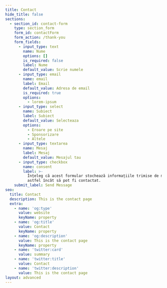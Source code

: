 ```yaml
---
title: Contact
hide_title: false
sections:
  - section_id: contact-form
    type: section_form
    form_id: contactForm
    form_action: /thank-you
    form_fields:
      - input_type: text
        name: Nume
        options: []
        is_required: false
        label: Nume
        default_value: Scrie numele
      - input_type: email
        name: email
        label: Email
        default_value: Adresa de email
        is_required: true
        options:
          - lorem-ipsum
      - input_type: select
        name: Subiect
        label: Subiect
        default_value: Selecteaza
        options:
          - Eroare pe site
          - Sponsorizare
          - Altele
      - input_type: textarea
        name: Mesaj
        label: Mesaj
        default_value: Mesajul tau
      - input_type: checkbox
        name: consent
        label: >-
          Înțeleg că acest formular stochează informațiile trimise de mine,
          astfel încât să pot fi contactat.
    submit_label: Send Message
seo:
  title: Contact
  description: This is the contact page
  extra:
    - name: 'og:type'
      value: website
      keyName: property
    - name: 'og:title'
      value: Contact
      keyName: property
    - name: 'og:description'
      value: This is the contact page
      keyName: property
    - name: 'twitter:card'
      value: summary
    - name: 'twitter:title'
      value: Contact
    - name: 'twitter:description'
      value: This is the contact page
layout: advanced
---
```

